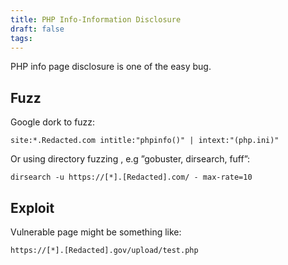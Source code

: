 ```yaml
---
title: PHP Info-Information Disclosure
draft: false
tags:
---
```

PHP info page disclosure is one of the easy bug.

## Fuzz

Google dork to fuzz:

```
site:*.Redacted.com intitle:"phpinfo()" | intext:"(php.ini)"
```

Or using directory fuzzing , e.g ”gobuster, dirsearch, fuff”:

```
dirsearch -u https://[*].[Redacted].com/ - max-rate=10
```

## Exploit

Vulnerable page might be something like:

```
https://[*].[Redacted].gov/upload/test.php
```